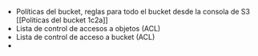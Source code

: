 
- Políticas del bucket, reglas para todo el bucket desde la consola de S3 [[Politicas del bucket 1c2a]]
- Lista de control de accesos a objetos (ACL)
- Lista de control de acceso a bucket (ACL)
- 